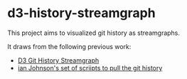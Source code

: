 # d3-history-streamgraph

This project aims to visualized git history as streamgraphs.

It draws from the following previous work:

* [D3 Git History Streamgraph](https://vizhub.com/curran/01568b13c29f437f9a2684bb190c3737)
* [ian Johnson's set of scriipts to pull the git history](https://gist.github.com/curran/18287ef2c4b64ffba32000aad47c292b)